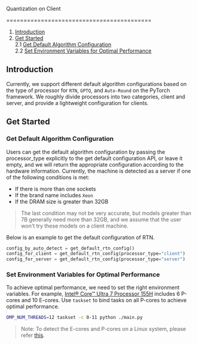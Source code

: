 Quantization on Client

==========================================

1. [Introduction](#introduction)
3. [Get Started](#get-started) \
    2.1 [Get Default Algorithm Configuration](#get-default-algorithm-configuration)\
    2.2 [Set Environment Variables for Optimal Performance](#set-environment-variables-for-optimal-performance)


## Introduction

Currently, we support different default algorithm configurations based on the type of processor for `RTN`, `GPTQ`, and `Auto-Round` on the PyTorch framework. We roughly divide processors into two categories, client and server, and provide a lightweight configuration for clients.

## Get Started
### Get Default Algorithm Configuration

Users can get the default algorithm configuration by passing the processor_type explicitly to the get default configuration API, or leave it empty, and we will return the appropriate configuration according to the hardware information. Currently, the machine is detected as a server if one of the following conditions is met:

- If there is more than one sockets
- If the brand name includes `Xeon`
- If the DRAM size is greater than 32GB


> The last condition may not be very accurate, but models greater than 7B generally need more than 32GB, and we assume that the user won't try these models on a client machine.

Below is an example to get the default configuration of RTN.

```python
config_by_auto_detect = get_default_rtn_config()
config_for_client = get_default_rtn_config(processor_type="client")
config_for_server = get_default_rtn_config(processor_type="server")
```

### Set Environment Variables for Optimal Performance

To achieve optimal performance, we need to set the right environment variables. For example, [Intel® Core™ Ultra 7 Processor 155H](https://www.intel.com/content/www/us/en/products/sku/236847/intel-core-ultra-7-processor-155h-24m-cache-up-to-4-80-ghz/specifications.html) includes 6 P-cores and 10 E-cores. Use `taskset` to bind tasks on all P-cores to achieve optimal performance.

```bash
OMP_NUM_THREADS=12 taskset -c 0-11 python ./main.py
```

> Note: To detect the E-cores and P-cores on a Linux system, please refer [this](https://stackoverflow.com/a/71282744/23445462).
